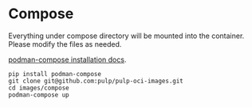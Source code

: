 # Compose

Everything under compose directory will be mounted into the container.
Please modify the files as needed.

[podman-compose installation docs](https://github.com/containers/podman-compose#installation).

```shell
pip install podman-compose
git clone git@github.com:pulp/pulp-oci-images.git
cd images/compose
podman-compose up
```
